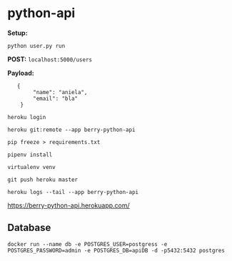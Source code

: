 # python-api

**Setup:**

```python user.py run```

**POST:**
```localhost:5000/users```

**Payload:**
```
   {
        "name": "aniela",
        "email": "bla"
    }
```
```
heroku login
```
``` 
heroku git:remote --app berry-python-api
```
```
pip freeze > requirements.txt

```
```
pipenv install
```
```
virtualenv venv
```
```
git push heroku master
```
```
heroku logs --tail --app berry-python-api
```

https://berry-python-api.herokuapp.com/


## Database
```
docker run --name db -e POSTGRES_USER=postgress -e POSTGRES_PASSWORD=admin -e POSTGRES_DB=apiDB -d -p5432:5432 postgres
```
